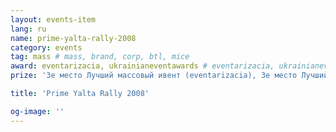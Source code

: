 ```yaml
---
layout: events-item
lang: ru
name: prime-yalta-rally-2008
category: events
tag: mass # mass, brand, corp, btl, mice
award: eventarizacia, ukrainianeventawards # eventarizacia, ukrainianeventawards, liderotrasli
prize: '3е место Лучший массовый ивент (eventarizacia), 3е место Лучший массовый ивент (ukrainianeventawards)'

title: 'Prime Yalta Rally 2008'

og-image: ''
---
```


